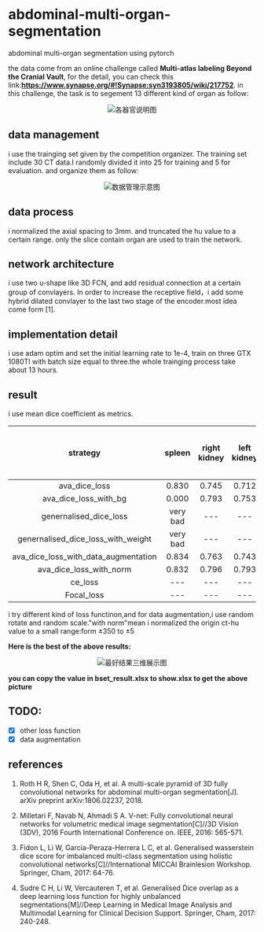 # abdominal-multi-organ-segmentation
abdominal multi-organ segmentation using pytorch

the data come from an online challenge called **Multi-atlas labeling Beyond the Cranial Vault**, for the detail, you can check this link:**https://www.synapse.org/#!Synapse:syn3193805/wiki/217752**. in this challenge, the task is to segement 13 different kind of organ as follow:

<div align=center><img src="https://github.com/assassint2017/abdominal-multi-organ-segmentation/blob/master/img/abdomen_overview_small.png" alt="各器官说明图"/></div>

## data management
i use the trainging set given by the competition organizer. The training set include 30 CT data.I randomly divided it into 25 for training and 5 for evaluation. and organize them as follow:

<div align=center><img src="https://github.com/assassint2017/abdominal-multi-organ-segmentation/blob/master/img/data_management.png"alt="数据管理示意图"/></div>

## data process
i normalized the axial spacing to 3mm. and truncated the hu value to a certain range. only the slice contain organ are used to train the network.

## network architecture
i use two u-shape like 3D FCN, and add residual connection at a certain group of convlayers. In order to increase the receptive field，i add some hybrid dilated convlayer to the last two stage of the encoder.most idea come form [1].

## implementation detail
i use adam optim and set the initial learning rate to 1e-4, train on three GTX 1080TI with batch size equal to three.the whole trainging process take about 13 hours.

## result
i use mean dice coefficient as metrics.

|strategy|spleen|right kidney|left kidney|gallbladder|esophagus|liver|stomach|aorta|inferior vena cava|portal vein and splenic vein|pancreas|right adrenal gland|left adrenal gland|
|:---:|:---:|:---:|:---:|:---:|:---:|:---:|:---:|:---:|:---:|:---:|:---:|:---:|:---:|
|ava_dice_loss|0.830|0.745|0.712|0.143|0.000|0.880|0.654|0.686|0.605|0.500|0.429|0.089|0.111|
|ava_dice_loss_with_bg|0.000|0.793|0.753|0.202|0.268|0.865|0.586|0.474|0.344|0.001|0.466|0.126|0.196|
|genernalised_dice_loss|very bad|---|---|---|---|---|---|---|---|---|---|---|
|genernalised_dice_loss_with_weight|very bad|---|---|---|---|---|---|---|---|---|---|---|---|
|ava_dice_loss_with_data_augmentation|0.834|0.763|0.743|0.215|0.203|0.845|0.466|0.002|0.572|0.517|0.481|0.000|0.187|
|ava_dice_loss_with_norm|0.832|0.796|0.793|0.217|0.010|0.902|0.563|0.483|0.323|0.001|0.421|0.05|0.158|
|ce_loss|---|---|---|---|---|---|---|---|---|---|---|---|---|
|Focal_loss|---|---|---|---|---|---|---|---|---|---|---|---|---|

i try different kind of loss functinon,and for data augmentation,i use random rotate and random scale."with norm"mean i normalized the origin ct-hu value to a small range:form ±350 to ±5

**Here is the best of the above results:**
<div align=center><img src="https://github.com/assassint2017/abdominal-multi-organ-segmentation/blob/master/img/bset.png"alt="最好结果三维展示图"/></div>

**you can copy the value in bset_result.xlsx to show.xlsx to get the above picture**

## TODO:
- [X] other loss function
- [X] data augmentation

## references
1. Roth H R, Shen C, Oda H, et al. A multi-scale pyramid of 3D fully convolutional networks for abdominal multi-organ segmentation[J]. arXiv preprint arXiv:1806.02237, 2018.

2. Milletari F, Navab N, Ahmadi S A. V-net: Fully convolutional neural networks for volumetric medical image segmentation[C]//3D Vision (3DV), 2016 Fourth International Conference on. IEEE, 2016: 565-571.

3. Fidon L, Li W, Garcia-Peraza-Herrera L C, et al. Generalised wasserstein dice score for imbalanced multi-class segmentation using holistic convolutional networks[C]//International MICCAI Brainlesion Workshop. Springer, Cham, 2017: 64-76.

4. Sudre C H, Li W, Vercauteren T, et al. Generalised Dice overlap as a deep learning loss function for highly unbalanced segmentations[M]//Deep Learning in Medical Image Analysis and Multimodal Learning for Clinical Decision Support. Springer, Cham, 2017: 240-248.
